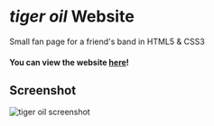 # _tiger oil_ Website
Small fan page for a friend's band in HTML5 &amp; CSS3

#### You can view the website [here](http://tiger-oil.s3-website-us-east-1.amazonaws.com/)!

## Screenshot
![tiger oil screenshot](https://user-images.githubusercontent.com/20494455/43593100-01fc94ca-9645-11e8-89f3-1bbf9e2f3d8a.png)
